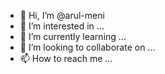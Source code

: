 - 👋 Hi, I’m @arul-meni
- 👀 I’m interested in ...
- 🌱 I’m currently learning ...
- 💞️ I’m looking to collaborate on ...
- 📫 How to reach me ...

<!---
arul-meni/arul-meni is a ✨ special ✨ repository because its `README.md` (this file) appears on your GitHub profile.
You can click the Preview link to take a look at your changes.
--->
